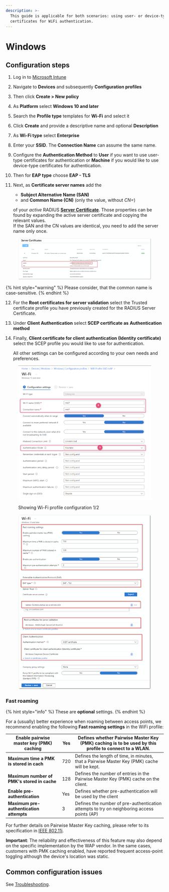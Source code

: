 ```yaml
---
description: >-
  This guide is applicable for both scenarios: using user- or device-type
  certificates for WiFi authentication.
---
```


# Windows

## Configuration steps

1. Log in to [Microsoft Intune](https://intune.microsoft.com/)
2. Navigate to **Devices** and subsequently **Configuration profiles**
3. Then click **Create > New policy**
4. As **Platform** select **Windows 10 and later**
5. Search the **Profile type** templates for **Wi-Fi** and select it
6. Click **Create** and provide a descriptive name and optional **Description**
7. As **Wi-Fi type** select **Enterprise**
8. Enter your **SSID**. The **Connection Name** can assume the same name.
9. Configure the **Authentication Method** to **User** if you want to use user-type certificates for authentication or **Machine** if you would like to use device-type certificates for authentication.
10. Then for **EAP type** choose **EAP - TLS**
11. Next, as **Certificate server names** add the&#x20;

    * **Subject Alternative Name (SAN)**
    * and **Common Name (CN)** (only the value, without _CN=_)

    of your _active_ RADIUS [**Server Certificate**](../../../admin-portal/settings/settings-server.md#server-certificates). Those properties can be found by expanding the active server certificate and copying the relevant values. \
    If the SAN and the CN values are identical, you need to add the server name only once.

<figure><img src="../../../.gitbook/assets/image (14).png" alt=""><figcaption></figcaption></figure>

{% hint style="warning" %}
Please consider, that the common name is case-sensitive.
{% endhint %}

12. For the **Root certificates for server validation** select the Trusted certificate profile you have previously created for the RADIUS Server Certificate.
13. Under **Client Authentication** select **SCEP certificate as** **Authentication method**&#x20;
14. Finally, **Client certificate for client authentication (Identity certificate)** select the SCEP profile you would like to use for authentication.

    All other settings can be configured according to your own needs and preferences.



<figure><img src="../../../../.gitbook/assets/2024-05-13_15h20_31.png" alt=""><figcaption><p>Showing Wi-Fi profile configuration 1/2</p></figcaption></figure>

<figure><img src="../../../.gitbook/assets/image (1) (1) (1).png" alt=""><figcaption></figcaption></figure>

### Fast roaming

{% hint style="info" %}
These are **optional** settings.
{% endhint %}

For a (usually) better experience when roaming between access points, we recommend enabling the following **Fast roaming settings** in the WiFi profile:

| **Enable pairwise master key (PMK) caching** | Yes | Defines whether Pairwise Master Key (PMK) caching is to be used by this profile to connect to a WLAN. |
| -------------------------------------------- | --- | ----------------------------------------------------------------------------------------------------- |
| **Maximum time a PMK is stored in cach**     | 720 | Defines the length of time, in minutes, that a Pairwise Master Key (PMK) cache will be kept.          |
| **Maximum number of PMK's stored in cache**  | 128 | Defines the number of entries in the Pairwise Master Key (PMK) cache on the client.                   |
| **Enable pre-authentication**                | Yes | Defines whether pre-authentication will be used by the client                                         |
| **Maximum pre-authentication attempts**      | 3   | Defines the number of pre-authentication attempts to try on neighboring access points (AP)            |

For further details on Pairwise Master Key caching, please refer to its specification in [IEEE 802.11i](https://standards.ieee.org/getieee802/download/802.11i-2004.pdf).

**Important**: The reliability and effectiveness of this feature may also depend on the specific implementation by the WAP vendor. In the same cases, customers with PMK caching enabled, have reported frequent access-point toggling although the device's location was static.

## Common configuration issues

See [Troubleshooting](../../../other/trubleshooting.md#intune-configuration-issues).
